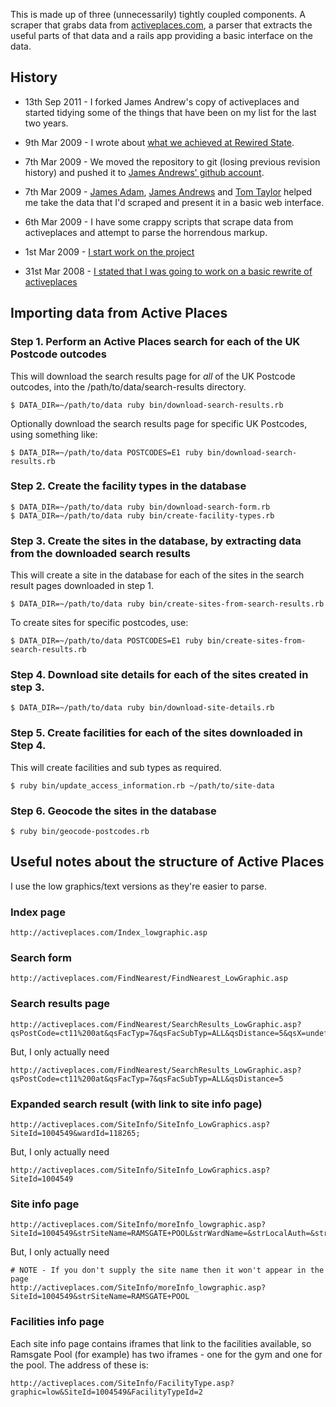 This is made up of three (unnecessarily) tightly coupled components.  A scraper that grabs data from [activeplaces.com](http://activeplaces.com/), a parser that extracts the useful parts of that data and a rails app providing a basic interface on the data.

## History

* 13th Sep 2011 - I forked James Andrew's copy of activeplaces and started tidying some of the things that have been on my list for the last two years.

* 9th Mar 2009 - I wrote about [what we achieved at Rewired State](http://chrisroos.co.uk/blog/2009-03-09-hack-the-government-day-rewired-state).

* 7th Mar 2009 - We moved the repository to git (losing previous revision history) and pushed it to [James Andrews' github account](https://github.com/ja/activeplaces).

* 7th Mar 2009 - [James Adam](http://interblah.net/), [James Andrews](http://jamesandre.ws/) and [Tom Taylor](http://tomtaylor.co.uk/) helped me take the data that I'd scraped and present it in a basic web interface.

* 6th Mar 2009 - I have some crappy scripts that scrape data from activeplaces and attempt to parse the horrendous markup.

* 1st Mar 2009 - [I start work on the project](http://code.google.com/p/chrisroos/source/detail?r=1445)

* 31st Mar 2008 - [I stated that I was going to work on a basic rewrite of activeplaces](http://chrisroos.co.uk/blog/2008-03-31-another-project-public-swimming-pools-in-the-uk)

## Importing data from Active Places

### Step 1. Perform an Active Places search for each of the UK Postcode outcodes

This will download the search results page for *all* of the UK Postcode outcodes, into the /path/to/data/search-results directory.

    $ DATA_DIR=~/path/to/data ruby bin/download-search-results.rb

Optionally download the search results page for specific UK Postcodes, using something like:

    $ DATA_DIR=~/path/to/data POSTCODES=E1 ruby bin/download-search-results.rb

### Step 2. Create the facility types in the database

    $ DATA_DIR=~/path/to/data ruby bin/download-search-form.rb
    $ DATA_DIR=~/path/to/data ruby bin/create-facility-types.rb

### Step 3. Create the sites in the database, by extracting data from the downloaded search results

This will create a site in the database for each of the sites in the search result pages downloaded in step 1.

    $ DATA_DIR=~/path/to/data ruby bin/create-sites-from-search-results.rb

To create sites for specific postcodes, use:

    $ DATA_DIR=~/path/to/data POSTCODES=E1 ruby bin/create-sites-from-search-results.rb

### Step 4. Download site details for each of the sites created in step 3.

    $ DATA_DIR=~/path/to/data ruby bin/download-site-details.rb

### Step 5. Create facilities for each of the sites downloaded in Step 4.

This will create facilities and sub types as required.

    $ ruby bin/update_access_information.rb ~/path/to/site-data

### Step 6. Geocode the sites in the database

    $ ruby bin/geocode-postcodes.rb

## Useful notes about the structure of Active Places

I use the low graphics/text versions as they're easier to parse.

### Index page

    http://activeplaces.com/Index_lowgraphic.asp

### Search form

    http://activeplaces.com/FindNearest/FindNearest_LowGraphic.asp

### Search results page

    http://activeplaces.com/FindNearest/SearchResults_LowGraphic.asp?qsPostCode=ct11%200at&qsFacTyp=7&qsFacSubTyp=ALL&qsDistance=5&qsX=undefined&qsY=undefined&qsSearchFlag=2&qsDisablityExists=&qsMgmtId=&qsOrgId=&qsReFurbOp=&qsReFurb=&qsYearBuiltOP=&qsYearBuilt=&qsChngRooms=&qsOpenTime=&qsWeek=&qsClick=false&qsflgAdvQ=false&qsSearchCri=&qsSearchSum=

But, I only actually need

    http://activeplaces.com/FindNearest/SearchResults_LowGraphic.asp?qsPostCode=ct11%200at&qsFacTyp=7&qsFacSubTyp=ALL&qsDistance=5

### Expanded search result (with link to site info page)

    http://activeplaces.com/SiteInfo/SiteInfo_LowGraphics.asp?SiteId=1004549&wardId=118265;

But, I only actually need

    http://activeplaces.com/SiteInfo/SiteInfo_LowGraphics.asp?SiteId=1004549

### Site info page

    http://activeplaces.com/SiteInfo/moreInfo_lowgraphic.asp?SiteId=1004549&strSiteName=RAMSGATE+POOL&strWardName=&strLocalAuth=&strSiteAddress=Newington+Road%2C+%3Cbr%3ERamsgate%2DCT11+0QX&x=0&y=0

But, I only actually need

    # NOTE - If you don't supply the site name then it won't appear in the page
    http://activeplaces.com/SiteInfo/moreInfo_lowgraphic.asp?SiteId=1004549&strSiteName=RAMSGATE+POOL

### Facilities info page

Each site info page contains iframes that link to the facilities available, so Ramsgate Pool (for example) has two iframes - one for the gym and one for the pool.  The address of these is:

    http://activeplaces.com/SiteInfo/FacilityType.asp?graphic=low&SiteId=1004549&FacilityTypeId=2